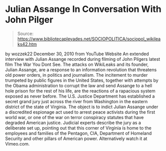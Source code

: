 # Julian Assange In Conversation With John Pilger

> Source: https://www.bibliotecapleyades.net/SOCIOPOLITICA/sociopol_wikileaks42.htm

by
wozzek22
December 30, 2010
from
YouTube Website
An extended interview with Julian Assange
recorded during filming of John Pilgers latest film
The War You Dont See.
The attacks on
WikiLeaks and its founder, Julian Assange, are a response to
an information revolution that threatens old power orders, in politics and
journalism.
The incitement to murder trumpeted by public figures in the United States,
together with attempts by
the Obama administration to corrupt the law and
send Assange to a hell hole prison for the rest of his life, are the
reactions of a rapacious system exposed as never before.
The U.S. Justice Department has established a secret grand jury just across
the river from Washington in the eastern district of the state of Virginia.
The object is to indict Julian Assange under a
discredited espionage act used to arrest peace activists during the first
world war, or one of the war on terror conspiracy statutes that have
degraded American justice.
Judicial experts describe the jury as a deliberate set up, pointing out that
this corner of Virginia is home to the employees and families of the
Pentagon, CIA, Department of Homeland Security and other pillars of American
power.
Alternatively watch it at
Vimeo.com.

